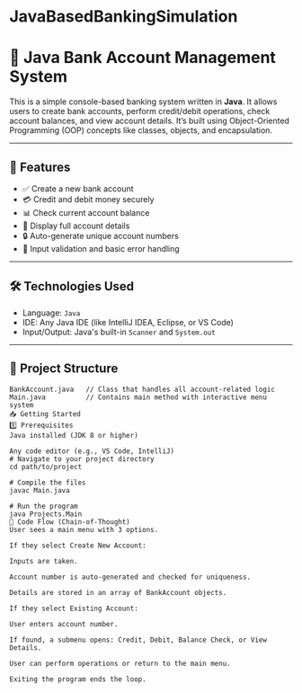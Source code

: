# JavaBasedBankingSimulation
# 🏦 Java Bank Account Management System

This is a simple console-based banking system written in **Java**. It allows users to create bank accounts, perform credit/debit operations, check account balances, and view account details. It’s built using Object-Oriented Programming (OOP) concepts like classes, objects, and encapsulation.

---

## 📌 Features

- ✅ Create a new bank account  
- 💳 Credit and debit money securely  
- 📊 Check current account balance  
- 🧾 Display full account details  
- 🔒 Auto-generate unique account numbers  
- 🛑 Input validation and basic error handling  

---

## 🛠️ Technologies Used

- Language: `Java`
- IDE: Any Java IDE (like IntelliJ IDEA, Eclipse, or VS Code)
- Input/Output: Java's built-in `Scanner` and `System.out`

---

## 📂 Project Structure

```plaintext
BankAccount.java   // Class that handles all account-related logic
Main.java          // Contains main method with interactive menu system
📥 Getting Started
1️⃣ Prerequisites
Java installed (JDK 8 or higher)

Any code editor (e.g., VS Code, IntelliJ)
# Navigate to your project directory
cd path/to/project

# Compile the files
javac Main.java

# Run the program
java Projects.Main
🧠 Code Flow (Chain-of-Thought)
User sees a main menu with 3 options.

If they select Create New Account:

Inputs are taken.

Account number is auto-generated and checked for uniqueness.

Details are stored in an array of BankAccount objects.

If they select Existing Account:

User enters account number.

If found, a submenu opens: Credit, Debit, Balance Check, or View Details.

User can perform operations or return to the main menu.

Exiting the program ends the loop.
